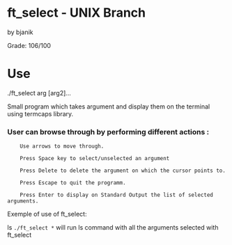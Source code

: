 # ft_select - UNIX Branch

by bjanik

Grade: 106/100

# Use 
./ft_select arg [arg2]...

Small program which takes argument and display them on the terminal using termcaps library.

### User can browse through by performing different actions :

        Use arrows to move through.
        
        Press Space key to select/unselected an argument
  
        Press Delete to delete the argument on which the cursor points to.
  
        Press Escape to quit the programm.
  
        Press Enter to display on Standard Output the list of selected arguments.
        
Exemple of use of ft_select:

ls `./ft_select *` will run ls command with all the arguments selected with ft_select

